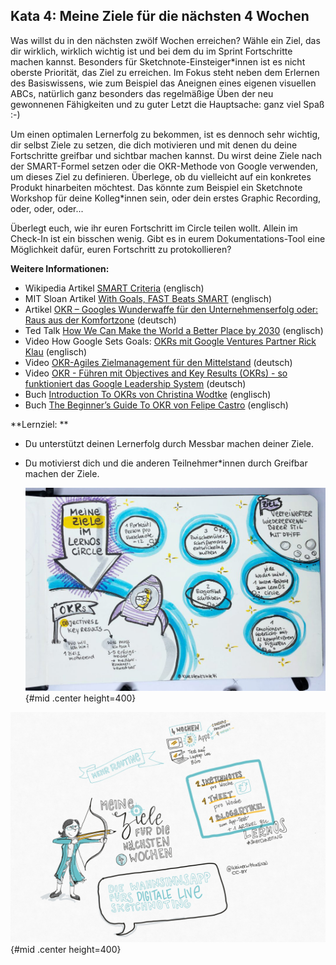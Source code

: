 ## Kata 4: Meine Ziele für die nächsten 4 Wochen

Was willst du in den nächsten zwölf Wochen erreichen? Wähle ein Ziel, das dir wirklich, wirklich wichtig ist und bei dem du im Sprint Fortschritte machen kannst. Besonders für Sketchnote-Einsteiger\*innen ist es nicht oberste Priorität, das Ziel zu erreichen. Im Fokus steht neben dem Erlernen des Basiswissens, wie zum Beispiel das Aneignen eines eigenen visuellen ABCs, natürlich ganz besonders das regelmäßige Üben der neu gewonnenen Fähigkeiten und zu guter Letzt die Hauptsache:  ganz viel Spaß :-)

Um einen optimalen Lernerfolg zu bekommen, ist es dennoch sehr  wichtig, dir selbst Ziele zu setzen, die dich motivieren und mit denen du deine Fortschritte greifbar und sichtbar machen kannst. Du wirst deine Ziele nach der SMART-Formel setzen oder die OKR-Methode von Google verwenden, um dieses Ziel zu definieren. Überlege, ob du vielleicht auf ein konkretes Produkt hinarbeiten möchtest. Das könnte zum Beispiel ein Sketchnote Workshop für deine Kolleg*innen sein, oder dein erstes Graphic Recording, oder, oder, oder...

Überlegt euch, wie ihr euren Fortschritt im Circle teilen wollt. Allein im Check-In ist ein bisschen wenig. Gibt es in eurem Dokumentations-Tool eine Möglichkeit dafür, euren Fortschritt zu protokollieren?

**Weitere Informationen:**

- Wikipedia Artikel [SMART Criteria](https://en.wikipedia.org/wiki/SMART_criteria) (englisch)
- MIT Sloan Artikel [With Goals, FAST Beats SMART](https://sloanreview.mit.edu/article/with-goals-fast-beats-smart) (englisch)
- Artikel [OKR – Googles Wunderwaffe für den Unternehmenserfolg oder: Raus aus der Komfortzone](https://t3n.de/news/okr-google-wunderwaffe-valley-ziele-530092/) (deutsch)
- Ted Talk [How We Can Make the World a Better Place by 2030](https://www.youtube.com/watch?v=o08ykAqLOxk) (englisch)
- Video How Google Sets Goals: [OKRs mit Google Ventures Partner Rick Klau](https://www.youtube.com/watch?v=mJB83EZtAjc) (englisch)
- Video [OKR-Agiles Zielmanagement für den Mittelstand](https://www.youtube.com/watch?v=_ugCKONbBNs) (deutsch)
- Video [OKR - Führen mit Objectives and Key Results (OKRs) - so funktioniert das Google Leadership System](https://www.youtube.com/watch?v=y-aIyqMZfnE&t=) (deutsch)
- Buch [Introduction To OKRs von Christina Wodtke](https://www.oreilly.com/business/free/files/introduction-to-okrs.pdf) (englisch)
- Buch [The Beginner’s Guide To OKR von Felipe Castro](https://felipecastro.com/resource/The-Beginners-Guide-to-OKR.pdf) (englisch)

**Lernziel: **

- Du unterstützt deinen Lernerfolg durch Messbar machen deiner Ziele.

- Du motivierst dich und die anderen Teilnehmer\*innen durch Greifbar machen der Ziele.

  ![Meine Ziele im LernOS Circle by @kuestenkonfetti CC-BY](sketchnotes/ziele_1.jpg){#mid .center height=400}

![Meine Ziele für die nächsten 4 Wochen by @kleinerw4hnsinn CC-BY](sketchnotes/ziele_2.jpg){#mid .center height=400}
